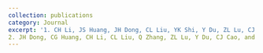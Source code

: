```yaml
---
collection: publications
category: Journal
excerpt: '1. CH Li, JS Huang, JH Dong, CL Liu, YK Shi, Y Du, ZL Lu, CJ Cao, GSP Mok, H Wang^, and **JZ Sun^**. SMGDiff: Step mapping generalized diffusion model for efficient noise reduction in cardiac-gated myocardial perfusion SPECT images. *EJNMMI Physics* (Under review), 2025.'
2. JH Dong, CG Huang, CH Li, CL Liu, Q Zhang, ZL Lu, Y Du, CJ Cao, and **JZ Sun^**. Personalized echocardiographic segmentation via a Bert-text-based y-shaped network with patient attributes. *Medical physics* (Under review), 2025.
---
```

